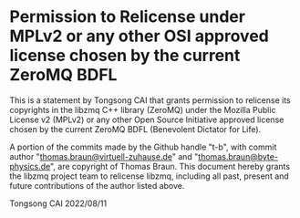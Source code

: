 # Permission to Relicense under MPLv2 or any other OSI approved license chosen by the current ZeroMQ BDFL

This is a statement by Tongsong CAI
that grants permission to relicense its copyrights in the libzmq C++
library (ZeroMQ) under the Mozilla Public License v2 (MPLv2) or any other
Open Source Initiative approved license chosen by the current ZeroMQ
BDFL (Benevolent Dictator for Life).

A portion of the commits made by the Github handle "t-b", with
commit author "thomas.braun@virtuell-zuhause.de" and "thomas.braun@byte-physics.de", are copyright of Thomas Braun.
This document hereby grants the libzmq project team to relicense libzmq,
including all past, present and future contributions of the author listed above.

Tongsong CAI
2022/08/11
